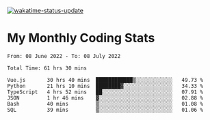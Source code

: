 [![wakatime-status-update](https://github.com/noopurphalak/noopurphalak/workflows/wakatime-status-update/badge.svg)](https://github.com/noopurphalak/noopurphalak/actions/workflows/main.yml)

# My Monthly Coding Stats

<!--START_SECTION:waka-->

```text
From: 08 June 2022 - To: 08 July 2022

Total Time: 61 hrs 30 mins

Vue.js       30 hrs 40 mins  ████████████▒░░░░░░░░░░░░   49.73 %
Python       21 hrs 10 mins  ████████▓░░░░░░░░░░░░░░░░   34.33 %
TypeScript   4 hrs 52 mins   ██░░░░░░░░░░░░░░░░░░░░░░░   07.91 %
JSON         1 hr 46 mins    ▓░░░░░░░░░░░░░░░░░░░░░░░░   02.88 %
Bash         40 mins         ▒░░░░░░░░░░░░░░░░░░░░░░░░   01.08 %
SQL          39 mins         ▒░░░░░░░░░░░░░░░░░░░░░░░░   01.06 %
```

<!--END_SECTION:waka-->
